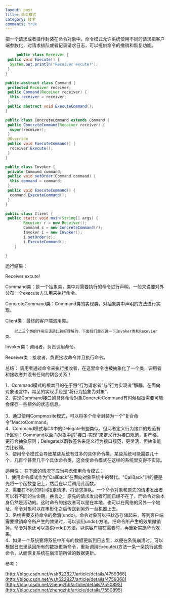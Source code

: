 ```yaml
---
layout: post
title: 命令模式
category: 技术
comments: true
---
```


把一个请求或者操作封装在命令对象中。命令模式允许系统使用不同的请求把客户端参数化，对请求排队或者记录请求日志，可以提供命令的撤销和恢复功能。

```java
	 public class Receiver {
 public void Execute() {
  System.out.println("Receiver excute!");
 }
}

public abstract class Command {
 protected Receiver receiver;
 public Command(Receiver receiver) {
  this.receiver = receiver;
 }
 public abstract void ExecuteCommand();
}

public class ConcreteCommand extends Command {
 public ConcreteCommand(Receiver receiver) {
  super(receiver);
 }
 @Override
 public void ExecuteCommand() {
  receiver.Execute();
 }
}

public class Invoker {
 private Command command;
 public void setOrder(Command command) {
  this.command = command;
 }
 public void ExecuteCommand() {
  command.ExecuteCommand();
 }
}

public class Client {
 public static void main(String[] args) {   
        Receiver r = new Receiver();   
        Command c = new ConcreteCommand(r);    
        Invoker i = new Invoker();   
        i.setOrder(c);   
        i.ExecuteCommand();   
    }  
  
}
```

运行结果：

Receiver excute!

Command类：是一个抽象类，类中对需要执行的命令进行声明，一般来说要对外公布一个execute方法用来执行命令。

ConcreteCommand类：Command类的实现类，对抽象类中声明的方法进行实现。

Client类：最终的客户端调用类。

        以上三个类的作用应该是比较好理解的，下面我们重点说一下Invoker类和Recevier类。

Invoker类：调用者，负责调用命令。

Receiver类：接收者，负责接收命令并且执行命令。

总结：  调用者通过命令来执行接收者，在这里命令也被抽象化了一个类，调用者和接收者并没有任何的耦合关系！

1．Command模式的根本目的在于将“行为请求者”与“行为实现者”解耦，在面向对象语言中，常见的实现手段是“将行为抽象为对象”。<br> 
2．实现Command接口的具体命令对象ConcreteCommand有时候根据需要可能会保存一些额外的状态信息。<br>  
3．通过使用Compmosite模式，可以将多个命令封装为一个“复合命令”MacroCommand。 <br> 
4．Command模式与C#中的Delegate有些类似。但两者定义行为接口的规范有所区别：Command以面向对象中的“接口-实现”来定义行为接口规范，更严格，更符合抽象原则；Delegate以函数签名来定义行为接口规范，更灵活，但抽象能力比较弱。 <br> 
5．使用命令模式会导致某些系统有过多的具体命令类。某些系统可能需要几十个，几百个甚至几千个具体命令类，这会使命令模式在这样的系统里变得不实际。<br> 

适用性： 
    在下面的情况下应当考虑使用命令模式： <br> 
1．使用命令模式作为"CallBack"在面向对象系统中的替代。"CallBack"讲的便是先将一个函数登记上，然后在以后调用此函数。 <br> 
2．需要在不同的时间指定请求、将请求排队。一个命令对象和原先的请求发出者可以有不同的生命期。换言之，原先的请求发出者可能已经不在了，而命令对象本身仍然是活动的。这时命令的接收者可以是在本地，也可以在网络的另外一个地址。命令对象可以在串形化之后传送到另外一台机器上去。 <br> 
3．系统需要支持命令的撤消(undo)。命令对象可以把状态存储起来，等到客户端需要撤销命令所产生的效果时，可以调用undo()方法，把命令所产生的效果撤销掉。命令对象还可以提供redo()方法，以供客户端在需要时，再重新实施命令效果。 <br> 
4．如果一个系统要将系统中所有的数据更新到日志里，以便在系统崩溃时，可以根据日志里读回所有的数据更新命令，重新调用Execute()方法一条一条执行这些命令，从而恢复系统在崩溃前所做的数据更新。<br> 

参考：<br> 

[http://blog.csdn.net/wsh622827/article/details/4759368](http://blog.csdn.net/wsh622827/article/details/4759368)
[http://blog.csdn.net/zhengzhb/article/details/7550895](http://blog.csdn.net/zhengzhb/article/details/7550895)
